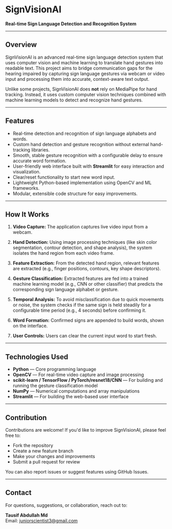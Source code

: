 # SignVisionAI

**Real-time Sign Language Detection and Recognition System**

---

## Overview

SignVisionAI is an advanced real-time sign language detection system that uses computer vision and machine learning to translate hand gestures into readable text. This project aims to bridge communication gaps for the hearing impaired by capturing sign language gestures via webcam or video input and processing them into accurate, context-aware text output.

Unlike some projects, SignVisionAI does **not** rely on MediaPipe for hand tracking. Instead, it uses custom computer vision techniques combined with machine learning models to detect and recognize hand gestures.

---

## Features

- Real-time detection and recognition of sign language alphabets and words.
- Custom hand detection and gesture recognition without external hand-tracking libraries.
- Smooth, stable gesture recognition with a configurable delay to ensure accurate word formation.
- User-friendly web interface built with **Streamlit** for easy interaction and visualization.
- Clear/reset functionality to start new word input.
- Lightweight Python-based implementation using OpenCV and ML frameworks.
- Modular, extensible code structure for easy improvements.

---

## How It Works

1. **Video Capture:** The application captures live video input from a webcam.

2. **Hand Detection:** Using image processing techniques (like skin color segmentation, contour detection, and shape analysis), the system isolates the hand region from each video frame.

3. **Feature Extraction:** From the detected hand region, relevant features are extracted (e.g., finger positions, contours, key shape descriptors).

4. **Gesture Classification:** Extracted features are fed into a trained machine learning model (e.g., CNN or other classifier) that predicts the corresponding sign language alphabet or gesture.

5. **Temporal Analysis:** To avoid misclassification due to quick movements or noise, the system checks if the same sign is held steadily for a configurable time period (e.g., 4 seconds) before confirming it.

6. **Word Formation:** Confirmed signs are appended to build words, shown on the interface.

7. **User Controls:** Users can clear the current input word to start fresh.

---

## Technologies Used

- **Python** — Core programming language  
- **OpenCV** — For real-time video capture and image processing  
- **scikit-learn / TensorFlow / PyTorch/resnet18/CNN** — For building and running the gesture classification model  
- **NumPy** — Numerical computations and array manipulations  
- **Streamlit** — For building the web-based user interface  

---

## Contribution

Contributions are welcome! If you'd like to improve SignVisionAI, please feel free to:

- Fork the repository
- Create a new feature branch
- Make your changes and improvements
- Submit a pull request for review

You can also report issues or suggest features using GitHub Issues.

---

## Contact

For questions, suggestions, or collaboration, reach out to:

**Tausif Abdullah Md**  
Email: [juniorscientist3@gmail.com](mailto:juniorscientist3@gmail.com)




